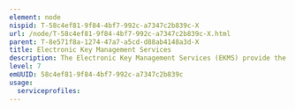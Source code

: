 ```yaml
---
element: node
nispid: T-58c4ef81-9f84-4bf7-992c-a7347c2b839c-X
url: /node/T-58c4ef81-9f84-4bf7-992c-a7347c2b839c-X.html
parent: T-8e571f8a-1274-47a7-a5cd-d88ab4148a3d-X
title: Electronic Key Management Services
description: The Electronic Key Management Services (EKMS) provide the means to centrally manage electronic cryptography keys, including related accounting, distribution and technologies. The services also support entities that use key material by producing and consuming the keys in common key formats.
level: 7
emUUID: 58c4ef81-9f84-4bf7-992c-a7347c2b839c
usage:
  serviceprofiles:
---
```

